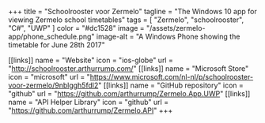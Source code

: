 +++
title = "Schoolrooster voor Zermelo"
tagline = "The Windows 10 app for viewing Zermelo school timetables"
tags = [ "Zermelo", "schoolrooster", "C#", "UWP" ]
color = "#dc1528"
image = "/assets/zermelo-app/phone_schedule.png"
image-alt = "A Windows Phone showing the timetable for June 28th 2017"

[[links]]
name = "Website"
icon = "ios-globe"
url = "http://schoolrooster.arthurrump.com/"
[[links]]
name = "Microsoft Store"
icon = "microsoft"
url = "https://www.microsoft.com/nl-nl/p/schoolrooster-voor-zermelo/9nblggh5fdl2"
[[links]]
name = "GitHub repository"
icon = "github"
url = "https://github.com/arthurrump/Zermelo.App.UWP"
[[links]]
name = "API Helper Library"
icon = "github"
url = "https://github.com/arthurrump/Zermelo.API"
+++